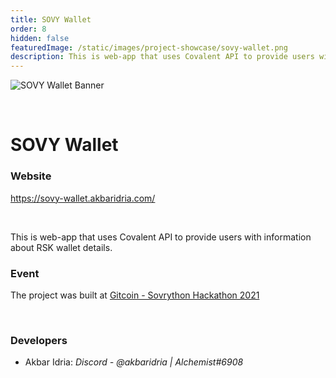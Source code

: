 ```yaml
---
title: SOVY Wallet
order: 8
hidden: false
featuredImage: /static/images/project-showcase/sovy-wallet.png
description: This is web-app that uses Covalent API to provide users with information about RSK wallet details. 
---
```


![SOVY Wallet Banner](/static/images/project-showcase/sovy-wallet.png)

&nbsp;

# SOVY Wallet

### Website

https://sovy-wallet.akbaridria.com/


&nbsp;

This is web-app that uses Covalent API to provide users with information about RSK wallet details. 


### Event

The project was built at [Gitcoin - Sovrython Hackathon 2021](https://www.covalenthq.com/blog/gitcoin-sovrython-winners/)

&nbsp;

### Developers

- Akbar Idria: _Discord - @akbaridria | Alchemist#6908_